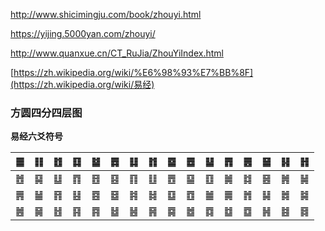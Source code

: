 http://www.shicimingju.com/book/zhouyi.html

https://yijing.5000yan.com/zhouyi/

http://www.quanxue.cn/CT_RuJia/ZhouYiIndex.html



[https://zh.wikipedia.org/wiki/%E6%98%93%E7%BB%8F](https://zh.wikipedia.org/wiki/易经)



### 方圆四分四层图

**易经六爻符号**

| ䷀   | ䷁   | ䷂   | ䷃   | ䷄   | ䷅   | ䷆   | ䷇   | ䷈   | ䷉   | ䷊   | ䷋   | ䷌   | ䷍   | ䷎   | ䷏   |
| ---- | ---- | ---- | ---- | ---- | ---- | ---- | ---- | ---- | ---- | ---- | ---- | ---- | ---- | ---- | ---- |
| ䷐   | ䷑   | ䷒   | ䷓   | ䷔   | ䷕   | ䷖   | ䷗   | ䷘   | ䷙   | ䷚   | ䷛   | ䷜   | ䷝   | ䷞   | ䷟   |
| ䷠   | ䷡   | ䷢   | ䷣   | ䷤   | ䷥   | ䷦   | ䷧   | ䷨   | ䷩   | ䷪   | ䷫   | ䷬   | ䷭   | ䷮   | ䷯   |
| ䷰   | ䷱   | ䷲   | ䷳   | ䷴   | ䷵   | ䷶   | ䷷   | ䷸   | ䷹   | ䷺   | ䷻   | ䷼   | ䷽   | ䷾   | ䷿   |

